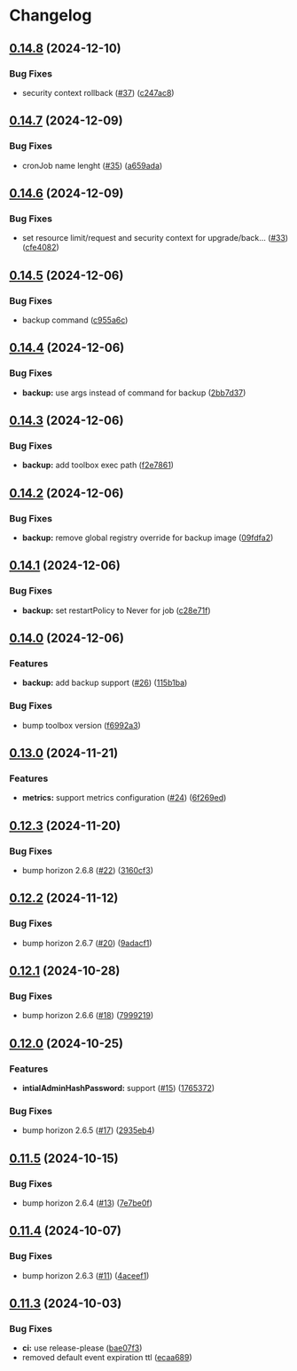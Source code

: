 # Changelog

## [0.14.8](https://github.com/evertrust/horizon-helm/compare/v0.14.7...v0.14.8) (2024-12-10)


### Bug Fixes

* security context rollback ([#37](https://github.com/evertrust/horizon-helm/issues/37)) ([c247ac8](https://github.com/evertrust/horizon-helm/commit/c247ac8e2fadd8dea35b878188f8cf2af09a6211))

## [0.14.7](https://github.com/evertrust/horizon-helm/compare/v0.14.6...v0.14.7) (2024-12-09)


### Bug Fixes

* cronJob name lenght ([#35](https://github.com/evertrust/horizon-helm/issues/35)) ([a659ada](https://github.com/evertrust/horizon-helm/commit/a659ada609811252fd98505ebea22b2e30200407))

## [0.14.6](https://github.com/evertrust/horizon-helm/compare/v0.14.5...v0.14.6) (2024-12-09)


### Bug Fixes

* set resource limit/request and security context for upgrade/back… ([#33](https://github.com/evertrust/horizon-helm/issues/33)) ([cfe4082](https://github.com/evertrust/horizon-helm/commit/cfe4082b447c10621e3073ee5c1258c2af81a224))

## [0.14.5](https://github.com/evertrust/horizon-helm/compare/v0.14.4...v0.14.5) (2024-12-06)


### Bug Fixes

* backup command ([c955a6c](https://github.com/evertrust/horizon-helm/commit/c955a6c95c01901d96c702e2999bcff15ba63fac))

## [0.14.4](https://github.com/evertrust/horizon-helm/compare/v0.14.3...v0.14.4) (2024-12-06)


### Bug Fixes

* **backup:** use args instead of command for backup ([2bb7d37](https://github.com/evertrust/horizon-helm/commit/2bb7d37d77a8afdf8556b8f15ead035ed076bedc))

## [0.14.3](https://github.com/evertrust/horizon-helm/compare/v0.14.2...v0.14.3) (2024-12-06)


### Bug Fixes

* **backup:** add toolbox exec path ([f2e7861](https://github.com/evertrust/horizon-helm/commit/f2e7861acb4a29e879e80ba5c723f2341c76c761))

## [0.14.2](https://github.com/evertrust/horizon-helm/compare/v0.14.1...v0.14.2) (2024-12-06)


### Bug Fixes

* **backup:** remove global registry override for backup image ([09fdfa2](https://github.com/evertrust/horizon-helm/commit/09fdfa287550f6735db9f78736f90ba4405e9631))

## [0.14.1](https://github.com/evertrust/horizon-helm/compare/v0.14.0...v0.14.1) (2024-12-06)


### Bug Fixes

* **backup:** set restartPolicy to Never for job ([c28e71f](https://github.com/evertrust/horizon-helm/commit/c28e71f8dcfa8ea88559e343592be45a126ad4cb))

## [0.14.0](https://github.com/evertrust/horizon-helm/compare/v0.13.0...v0.14.0) (2024-12-06)


### Features

* **backup:** add backup support ([#26](https://github.com/evertrust/horizon-helm/issues/26)) ([115b1ba](https://github.com/evertrust/horizon-helm/commit/115b1ba6f6e05c97a1079eb5c3eb621ec2c03dc9))


### Bug Fixes

* bump toolbox version ([f6992a3](https://github.com/evertrust/horizon-helm/commit/f6992a34f334001f2c2d963b016bc70fca2f52ac))

## [0.13.0](https://github.com/evertrust/horizon-helm/compare/v0.12.3...v0.13.0) (2024-11-21)


### Features

* **metrics:** support metrics configuration ([#24](https://github.com/evertrust/horizon-helm/issues/24)) ([6f269ed](https://github.com/evertrust/horizon-helm/commit/6f269ed67e230a84c19e800692e5db4934dbbbd7))

## [0.12.3](https://github.com/evertrust/horizon-helm/compare/v0.12.2...v0.12.3) (2024-11-20)


### Bug Fixes

* bump horizon 2.6.8 ([#22](https://github.com/evertrust/horizon-helm/issues/22)) ([3160cf3](https://github.com/evertrust/horizon-helm/commit/3160cf35f421a7f4f8a881ae13f9bd16dff84c58))

## [0.12.2](https://github.com/evertrust/horizon-helm/compare/v0.12.1...v0.12.2) (2024-11-12)


### Bug Fixes

* bump horizon 2.6.7 ([#20](https://github.com/evertrust/horizon-helm/issues/20)) ([9adacf1](https://github.com/evertrust/horizon-helm/commit/9adacf11eff13c659fac81cf03474591d4c38bad))

## [0.12.1](https://github.com/evertrust/horizon-helm/compare/v0.12.0...v0.12.1) (2024-10-28)


### Bug Fixes

* bump horizon 2.6.6 ([#18](https://github.com/evertrust/horizon-helm/issues/18)) ([7999219](https://github.com/evertrust/horizon-helm/commit/79992190c18d346dd71a6cce823fbd604ad1558a))

## [0.12.0](https://github.com/evertrust/horizon-helm/compare/v0.11.5...v0.12.0) (2024-10-25)


### Features

* **intialAdminHashPassword:** support ([#15](https://github.com/evertrust/horizon-helm/issues/15)) ([1765372](https://github.com/evertrust/horizon-helm/commit/17653725c401fa02b43c4b9718977fc658bc73bc))


### Bug Fixes

* bump horizon 2.6.5 ([#17](https://github.com/evertrust/horizon-helm/issues/17)) ([2935eb4](https://github.com/evertrust/horizon-helm/commit/2935eb49b945b0568ffa0a9874ddb2abbfc46e32))

## [0.11.5](https://github.com/evertrust/horizon-helm/compare/v0.11.4...v0.11.5) (2024-10-15)


### Bug Fixes

* bump horizon 2.6.4 ([#13](https://github.com/evertrust/horizon-helm/issues/13)) ([7e7be0f](https://github.com/evertrust/horizon-helm/commit/7e7be0fef8d41f0591583a91273b81619e967d0a))

## [0.11.4](https://github.com/evertrust/horizon-helm/compare/v0.11.3...v0.11.4) (2024-10-07)


### Bug Fixes

* bump horizon 2.6.3 ([#11](https://github.com/evertrust/horizon-helm/issues/11)) ([4aceef1](https://github.com/evertrust/horizon-helm/commit/4aceef13ceacabbd00b73a381a614f269b7d9b68))

## [0.11.3](https://github.com/evertrust/horizon-helm/compare/0.11.2...v0.11.3) (2024-10-03)


### Bug Fixes

* **ci:** use release-please ([bae07f3](https://github.com/evertrust/horizon-helm/commit/bae07f3e91b3b70fd10fb534831a8317aa76ee3b))
* removed default event expiration ttl ([ecaa689](https://github.com/evertrust/horizon-helm/commit/ecaa689dfdd30a4f82d327bf02ef53d5f54d3bd2))
